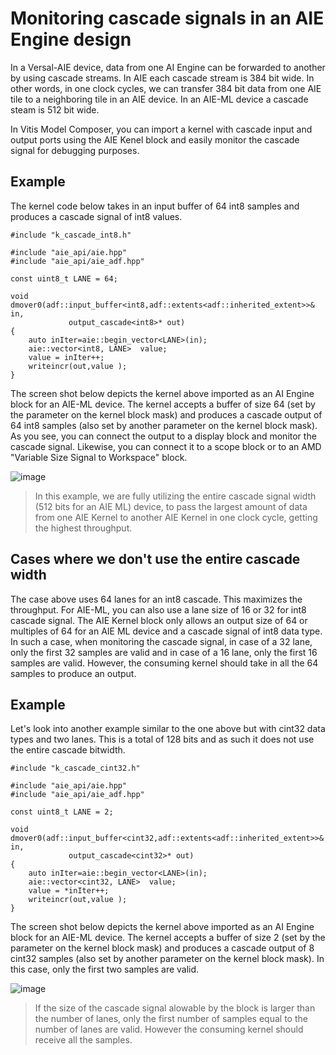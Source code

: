 # Monitoring cascade signals in an AIE Engine design

In a Versal-AIE device, data from one AI Engine can be forwarded to another by using cascade streams. In AIE each cascade stream is 384 bit wide. In other words, in one clock cycles, we can transfer 384 bit data from one AIE tile to a neighboring tile in an AIE device. In an AIE-ML device a cascade steam is 512 bit wide.

In Vitis Model Composer, you can import a kernel with cascade input and output ports using the AIE Kenel block and easily monitor the cascade signal for debugging purposes. 

## Example
The kernel code below takes in an input buffer of 64 int8 samples and produces a cascade signal of int8 values. 

```
#include "k_cascade_int8.h"

#include "aie_api/aie.hpp"
#include "aie_api/aie_adf.hpp"

const uint8_t LANE = 64;

void dmover0(adf::input_buffer<int8,adf::extents<adf::inherited_extent>>& in,
             output_cascade<int8>* out)
{
	auto inIter=aie::begin_vector<LANE>(in);
  	aie::vector<int8, LANE>  value;
	value = inIter++;
  	writeincr(out,value );
}

```

The screen shot below depicts the kernel above imported as an AI Engine block for an AIE-ML device. The kernel accepts a buffer of size 64 (set by the parameter on the kernel block mask) and produces a cascade output of 64 int8 samples (also set by another parameter on the kernel block mask). As you see, you can connect the output to a display block and monitor the cascade signal. Likewise, you can connect it to a scope block or to an AMD "Variable Size Signal to Workspace" block.

![image](https://github.com/user-attachments/assets/a60e4f65-ca5d-4003-89d1-f0948c66964a)


> In this example, we are fully utilizing the entire cascade signal width (512 bits for an AIE ML) device, to pass the largest amount of data from one AIE Kernel to another AIE Kernel in one clock cycle, getting the highest throughput.


## Cases where we don't use the entire cascade width

The case above uses 64 lanes for an int8 cascade. This maximizes the throughput. For AIE-ML, you can also use a lane size of 16 or 32 for int8 cascade signal. The AIE Kernel block only allows an output size of 64 or multiples of 64 for an AIE ML device and a cascade signal of int8 data type. In such a case, when monitoring the cascade signal, in case of a 32 lane, only the first 32 samples are valid and in case of a 16 lane, only the first 16 samples are valid. However, the consuming kernel should take in all the 64 samples to produce an output. 

## Example

Let's look into another example similar to the one above but with cint32 data types and two lanes. This is a total of 128 bits and as such it does not use the entire cascade bitwidth. 

```
#include "k_cascade_cint32.h"

#include "aie_api/aie.hpp"
#include "aie_api/aie_adf.hpp"

const uint8_t LANE = 2;

void dmover0(adf::input_buffer<cint32,adf::extents<adf::inherited_extent>>& in,
             output_cascade<cint32>* out)
{
	auto inIter=aie::begin_vector<LANE>(in);
  	aie::vector<cint32, LANE>  value;
	value = *inIter++;
  	writeincr(out,value );
}
```
The screen shot below depicts the kernel above imported as an AI Engine block for an AIE-ML device. The kernel accepts a buffer of size 2 (set by the parameter on the kernel block mask) and produces a cascade output of 8 cint32 samples (also set by another parameter on the kernel block mask). In this case, only the first two samples are valid. 

![image](https://github.com/user-attachments/assets/2a06185a-d588-4a3d-a7c9-29f9ded5614d)


> If the size of the cascade signal alowable by the block is larger than the number of lanes, only the first number of samples equal to the number of lanes are valid. However the consuming kernel should receive all the samples.  





